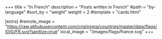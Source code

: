 +++
title = "In French"
description = "Posts written in French"
#path = "by-language"
#sort_by = "weight"
weight = 2
#template = "cards.html"

[extra]
#remote_image = "https://raw.githubusercontent.com/cristiroma/countries/master/data/flags/SVG/FR.svg?sanitize=true"
local_image = "/images/flags/france.svg"
+++
